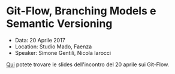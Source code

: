 # Git-Flow, Branching Models e Semantic Versioning
- Data: 20 Aprile 2017 
- Location: Studio Mado, Faenza
- Speaker: Simone Gentili, Nicola Iarocci

[Qui](https://www.slideshare.net/sensorario/pubmi-gitflow) potete trovare le slides dell'incontro del 20 aprile sui Git-Flow.
